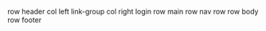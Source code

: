 row header
    col left link-group
    col right login
row main
    row nav
    row
row body
row footer